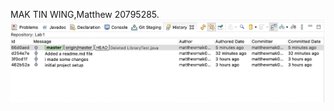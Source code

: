MAK TIN WING,Matthew
20795285.
![image](https://github.com/MatthewMTW/comp3111-lab1/blob/master/image.png)
